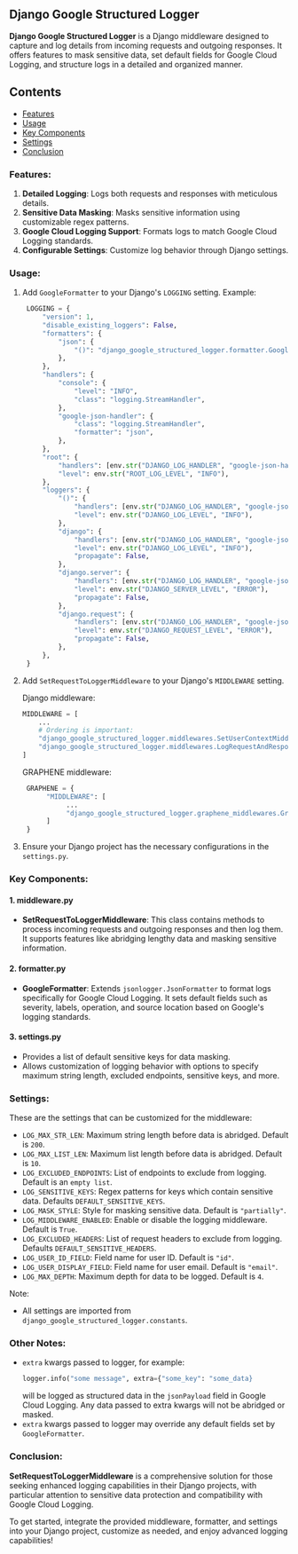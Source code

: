 ## Django Google Structured Logger

**Django Google Structured Logger** is a Django middleware designed to capture and log details from incoming requests and outgoing responses. It offers features to mask sensitive data, set default fields for Google Cloud Logging, and structure logs in a detailed and organized manner.

## Contents
* [Features](#features)
* [Usage](#usage)
* [Key Components](#key-components)
* [Settings](#settings)
* [Conclusion](#conclusion)

### Features:

1. **Detailed Logging**: Logs both requests and responses with meticulous details.
2. **Sensitive Data Masking**: Masks sensitive information using customizable regex patterns.
3. **Google Cloud Logging Support**: Formats logs to match Google Cloud Logging standards.
4. **Configurable Settings**: Customize log behavior through Django settings.

### Usage:

1. Add `GoogleFormatter` to your Django's `LOGGING` setting.
   Example:
   ```python
    LOGGING = {
        "version": 1,
        "disable_existing_loggers": False,
        "formatters": {
            "json": {
                "()": "django_google_structured_logger.formatter.GoogleFormatter",
            },
        },
        "handlers": {
            "console": {
                "level": "INFO",
                "class": "logging.StreamHandler",
            },
            "google-json-handler": {
                "class": "logging.StreamHandler",
                "formatter": "json",
            },
        },
        "root": {
            "handlers": [env.str("DJANGO_LOG_HANDLER", "google-json-handler")],
            "level": env.str("ROOT_LOG_LEVEL", "INFO"),
        },
        "loggers": {
            "()": {
                "handlers": [env.str("DJANGO_LOG_HANDLER", "google-json-handler")],
                "level": env.str("DJANGO_LOG_LEVEL", "INFO"),
            },
            "django": {
                "handlers": [env.str("DJANGO_LOG_HANDLER", "google-json-handler")],
                "level": env.str("DJANGO_LOG_LEVEL", "INFO"),
                "propagate": False,
            },
            "django.server": {
                "handlers": [env.str("DJANGO_LOG_HANDLER", "google-json-handler")],
                "level": env.str("DJANGO_SERVER_LEVEL", "ERROR"),
                "propagate": False,
            },
            "django.request": {
                "handlers": [env.str("DJANGO_LOG_HANDLER", "google-json-handler")],
                "level": env.str("DJANGO_REQUEST_LEVEL", "ERROR"),
                "propagate": False,
            },
        },
    }
   ```
2. Add `SetRequestToLoggerMiddleware` to your Django's `MIDDLEWARE` setting.

    Django middleware:
    ```python
    MIDDLEWARE = [
        ...
        # Ordering is important:
        "django_google_structured_logger.middlewares.SetUserContextMiddleware",  # Set user context to logger.
        "django_google_structured_logger.middlewares.LogRequestAndResponseMiddleware",  # Log request and response.
    ]
    ```
   GRAPHENE middleware:
   ```python
    GRAPHENE = {
         "MIDDLEWARE": [
              ...
              "django_google_structured_logger.graphene_middlewares.GrapheneSetUserContextMiddleware",  # Set user context to logger.
         ]
    }
   ```
3. Ensure your Django project has the necessary configurations in the `settings.py`.

### Key Components:

#### 1. middleware.py

- **SetRequestToLoggerMiddleware**: This class contains methods to process incoming requests and outgoing responses and then log them. It supports features like abridging lengthy data and masking sensitive information.

#### 2. formatter.py

- **GoogleFormatter**: Extends `jsonlogger.JsonFormatter` to format logs specifically for Google Cloud Logging. It sets default fields such as severity, labels, operation, and source location based on Google's logging standards.

#### 3. settings.py

- Provides a list of default sensitive keys for data masking.
- Allows customization of logging behavior with options to specify maximum string length, excluded endpoints, sensitive keys, and more.

### Settings:

These are the settings that can be customized for the middleware:

- `LOG_MAX_STR_LEN`: Maximum string length before data is abridged. Default is `200`.
- `LOG_MAX_LIST_LEN`: Maximum list length before data is abridged. Default is `10`.
- `LOG_EXCLUDED_ENDPOINTS`: List of endpoints to exclude from logging. Default is an `empty list`.
- `LOG_SENSITIVE_KEYS`: Regex patterns for keys which contain sensitive data. Defaults `DEFAULT_SENSITIVE_KEYS`.
- `LOG_MASK_STYLE`: Style for masking sensitive data. Default is `"partially"`.
- `LOG_MIDDLEWARE_ENABLED`: Enable or disable the logging middleware. Default is `True`.
- `LOG_EXCLUDED_HEADERS`: List of request headers to exclude from logging. Defaults `DEFAULT_SENSITIVE_HEADERS`.
- `LOG_USER_ID_FIELD`: Field name for user ID. Default is `"id"`.
- `LOG_USER_DISPLAY_FIELD`: Field name for user email. Default is `"email"`.
- `LOG_MAX_DEPTH`: Maximum depth for data to be logged. Default is `4`.

Note:
- All settings are imported from `django_google_structured_logger.constants`.


### Other Notes:
- `extra` kwargs passed to logger, for example:
  ```python
  logger.info("some message", extra={"some_key": "some_data}
  ```
  will be logged as structured data in the `jsonPayload` field in Google Cloud Logging.
  Any data passed to extra kwargs will not be abridged or masked.
- `extra` kwargs passed to logger may override any default fields set by `GoogleFormatter`.


### Conclusion:

**SetRequestToLoggerMiddleware** is a comprehensive solution for those seeking enhanced logging capabilities in their Django projects, with particular attention to sensitive data protection and compatibility with Google Cloud Logging.

To get started, integrate the provided middleware, formatter, and settings into your Django project, customize as needed, and enjoy advanced logging capabilities!
